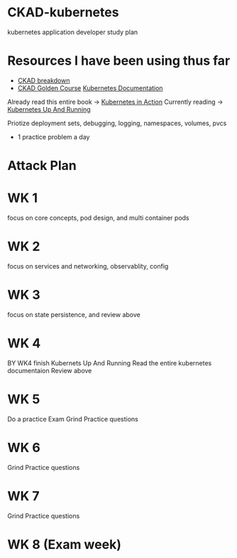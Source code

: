 # CKAD-kubernetes
kubernetes application developer study plan 
# Resources I have been using thus far 
  * [CKAD breakdown](https://github.com/cncf/curriculum/blob/master/CKAD_Curriculum_V1.17.pdf)
  * [CKAD Golden Course](https://matthewpalmer.net/kubernetes-app-developer/)
[Kubernetes Documentation](https://kubernetes.io/docs/concepts/)


Already read this entire book -> [Kubernetes in Action](https://www.manning.com/books/kubernetes-in-action)
Currently reading -> [Kubernetes Up And Running](https://www.amazon.com/Kubernetes-Running-Dive-Future-Infrastructure/dp/1492046531/ref=pd_sbs_14_t_0/130-8772825-8850242?_encoding=UTF8&pd_rd_i=1492046531&pd_rd_r=91e8e7d3-bf20-498e-8d98-04c168fa2425&pd_rd_w=fZLAs&pd_rd_wg=3ARfk&pf_rd_p=5cfcfe89-300f-47d2-b1ad-a4e27203a02a&pf_rd_r=XG60SXAJ9Z8JWGNNK9QM&psc=1&refRID=XG60SXAJ9Z8JWGNNK9QM)

Priotize deployment sets, debugging, logging, namespaces, volumes, pvcs 
 * 1 practice problem a day 
# Attack Plan 
# WK 1 
  focus on core concepts,  pod design, and multi container pods
# WK 2 
  focus on services and networking, observablity, config
# WK 3 
  focus on state persistence, and review above 
# WK 4
  BY WK4 finish Kubernets Up And Running 
  Read the entire kubernetes documentaion 
  Review above 
# WK 5 
  Do a practice Exam
  Grind Practice questions 
# WK 6 
  Grind Practice questions 
# WK 7
  Grind Practice questions 
# WK 8 (Exam week)
